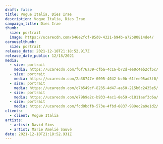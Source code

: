 ```yaml
---
draft: false
title: Vogue Italia, Dies Irae
description: Vogue Italia, Dies Irae
campaign_title: Dies Irae
thumb:
  size: portrait
  image: https://ucarecdn.com/b46e2fcf-85d0-4321-b94b-a72b80814de4/
carouselthumb:
  size: portrait
release_date: 2021-12-18T21:18:52.917Z
release_date_public: 12/18/2021
media:
  - size: portrait
    media: https://ucarecdn.com/f6f76a39-cfba-4c16-b72d-ee0c4eb2cf5c/
  - size: portrait
    media: https://ucarecdn.com/2a38747e-0095-4042-bc0b-61fee95ad3f0/
  - size: portrait
    media: https://ucarecdn.com/c7b549cf-8235-4d47-aa50-215b6c2435e5/
  - size: portrait
    media: https://ucarecdn.com/e79b9e2c-b933-4ac1-8e59-d1811aef3c6a/
  - size: portrait
    media: https://ucarecdn.com/fcd0bdfb-573e-4fbd-8837-989ec2a9e1d2/
clients:
  - client: Vogue Italia
artists:
  - artist: David Sims
  - artist: Marie Amelié Sauvé
date: 2021-12-18T21:18:52.931Z
---
```


